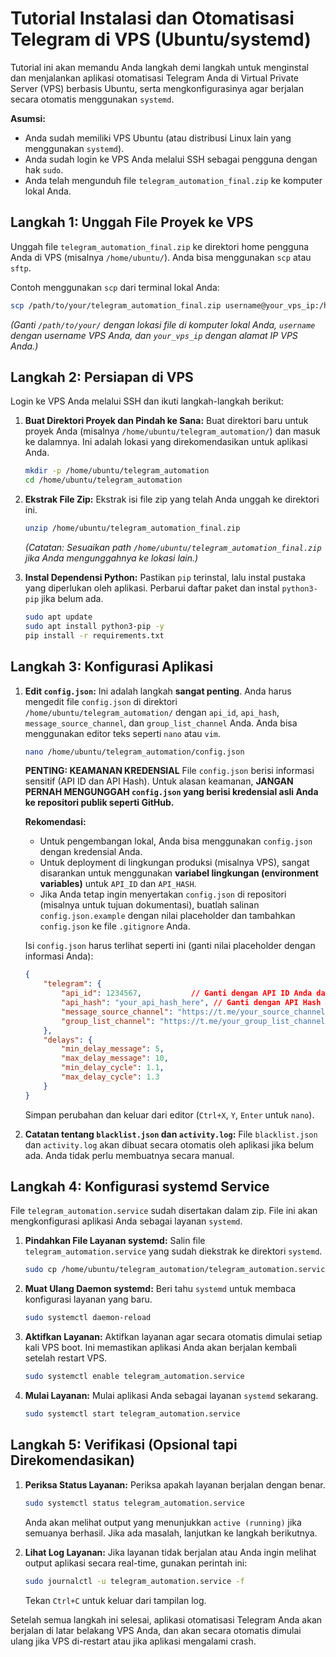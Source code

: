 # Tutorial Instalasi dan Otomatisasi Telegram di VPS (Ubuntu/systemd)

Tutorial ini akan memandu Anda langkah demi langkah untuk menginstal dan menjalankan aplikasi otomatisasi Telegram Anda di Virtual Private Server (VPS) berbasis Ubuntu, serta mengkonfigurasinya agar berjalan secara otomatis menggunakan `systemd`.

**Asumsi:**
*   Anda sudah memiliki VPS Ubuntu (atau distribusi Linux lain yang menggunakan `systemd`).
*   Anda sudah login ke VPS Anda melalui SSH sebagai pengguna dengan hak `sudo`.
*   Anda telah mengunduh file `telegram_automation_final.zip` ke komputer lokal Anda.

## Langkah 1: Unggah File Proyek ke VPS

Unggah file `telegram_automation_final.zip` ke direktori home pengguna Anda di VPS (misalnya `/home/ubuntu/`). Anda bisa menggunakan `scp` atau `sftp`.

Contoh menggunakan `scp` dari terminal lokal Anda:
```bash
scp /path/to/your/telegram_automation_final.zip username@your_vps_ip:/home/username/
```
*(Ganti `/path/to/your/` dengan lokasi file di komputer lokal Anda, `username` dengan username VPS Anda, dan `your_vps_ip` dengan alamat IP VPS Anda.)*

## Langkah 2: Persiapan di VPS

Login ke VPS Anda melalui SSH dan ikuti langkah-langkah berikut:

1.  **Buat Direktori Proyek dan Pindah ke Sana:**
    Buat direktori baru untuk proyek Anda (misalnya `/home/ubuntu/telegram_automation/`) dan masuk ke dalamnya. Ini adalah lokasi yang direkomendasikan untuk aplikasi Anda.
    ```bash
    mkdir -p /home/ubuntu/telegram_automation
    cd /home/ubuntu/telegram_automation
    ```

2.  **Ekstrak File Zip:**
    Ekstrak isi file zip yang telah Anda unggah ke direktori ini.
    ```bash
    unzip /home/ubuntu/telegram_automation_final.zip
    ```
    *(Catatan: Sesuaikan path `/home/ubuntu/telegram_automation_final.zip` jika Anda mengunggahnya ke lokasi lain.)*

3.  **Instal Dependensi Python:**
    Pastikan `pip` terinstal, lalu instal pustaka yang diperlukan oleh aplikasi. Perbarui daftar paket dan instal `python3-pip` jika belum ada.
    ```bash
    sudo apt update
    sudo apt install python3-pip -y
    pip install -r requirements.txt
    ```

## Langkah 3: Konfigurasi Aplikasi

1.  **Edit `config.json`:**
    Ini adalah langkah **sangat penting**. Anda harus mengedit file `config.json` di direktori `/home/ubuntu/telegram_automation/` dengan `api_id`, `api_hash`, `message_source_channel`, dan `group_list_channel` Anda. Anda bisa menggunakan editor teks seperti `nano` atau `vim`.
    ```bash
    nano /home/ubuntu/telegram_automation/config.json
    ```
    **PENTING: KEAMANAN KREDENSIAL**
    File `config.json` berisi informasi sensitif (API ID dan API Hash). Untuk alasan keamanan, **JANGAN PERNAH MENGUNGGAH `config.json` yang berisi kredensial asli Anda ke repositori publik seperti GitHub.**

    **Rekomendasi:**
    *   Untuk pengembangan lokal, Anda bisa menggunakan `config.json` dengan kredensial Anda.
    *   Untuk deployment di lingkungan produksi (misalnya VPS), sangat disarankan untuk menggunakan **variabel lingkungan (environment variables)** untuk `API_ID` dan `API_HASH`.
    *   Jika Anda tetap ingin menyertakan `config.json` di repositori (misalnya untuk tujuan dokumentasi), buatlah salinan `config.json.example` dengan nilai placeholder dan tambahkan `config.json` ke file `.gitignore` Anda.

    Isi `config.json` harus terlihat seperti ini (ganti nilai placeholder dengan informasi Anda):
    ```json
    {
        "telegram": {
            "api_id": 1234567,           // Ganti dengan API ID Anda dari my.telegram.org
            "api_hash": "your_api_hash_here", // Ganti dengan API Hash Anda dari my.telegram.org
            "message_source_channel": "https://t.me/your_source_channel_username_or_id", // Ganti dengan username atau ID channel sumber Anda
            "group_list_channel": "https://t.me/your_group_list_channel_username_or_id"   // Ganti dengan username atau ID channel daftar grup Anda
        },
        "delays": {
            "min_delay_message": 5,
            "max_delay_message": 10,
            "min_delay_cycle": 1.1,
            "max_delay_cycle": 1.3
        }
    }
    ```
    Simpan perubahan dan keluar dari editor (`Ctrl+X`, `Y`, `Enter` untuk `nano`).

2.  **Catatan tentang `blacklist.json` dan `activity.log`:**
    File `blacklist.json` dan `activity.log` akan dibuat secara otomatis oleh aplikasi jika belum ada. Anda tidak perlu membuatnya secara manual.

## Langkah 4: Konfigurasi systemd Service

File `telegram_automation.service` sudah disertakan dalam zip. File ini akan mengkonfigurasi aplikasi Anda sebagai layanan `systemd`.

1.  **Pindahkan File Layanan systemd:**
    Salin file `telegram_automation.service` yang sudah diekstrak ke direktori `systemd`.
    ```bash
    sudo cp /home/ubuntu/telegram_automation/telegram_automation.service /etc/systemd/system/
    ```

2.  **Muat Ulang Daemon systemd:**
    Beri tahu `systemd` untuk membaca konfigurasi layanan yang baru.
    ```bash
    sudo systemctl daemon-reload
    ```

3.  **Aktifkan Layanan:**
    Aktifkan layanan agar secara otomatis dimulai setiap kali VPS boot. Ini memastikan aplikasi Anda akan berjalan kembali setelah restart VPS.
    ```bash
    sudo systemctl enable telegram_automation.service
    ```

4.  **Mulai Layanan:**
    Mulai aplikasi Anda sebagai layanan `systemd` sekarang.
    ```bash
    sudo systemctl start telegram_automation.service
    ```

## Langkah 5: Verifikasi (Opsional tapi Direkomendasikan)

1.  **Periksa Status Layanan:**
    Periksa apakah layanan berjalan dengan benar.
    ```bash
    sudo systemctl status telegram_automation.service
    ```
    Anda akan melihat output yang menunjukkan `active (running)` jika semuanya berhasil. Jika ada masalah, lanjutkan ke langkah berikutnya.

2.  **Lihat Log Layanan:**
    Jika layanan tidak berjalan atau Anda ingin melihat output aplikasi secara real-time, gunakan perintah ini:
    ```bash
    sudo journalctl -u telegram_automation.service -f
    ```
    Tekan `Ctrl+C` untuk keluar dari tampilan log.

Setelah semua langkah ini selesai, aplikasi otomatisasi Telegram Anda akan berjalan di latar belakang VPS Anda, dan akan secara otomatis dimulai ulang jika VPS di-restart atau jika aplikasi mengalami crash.


